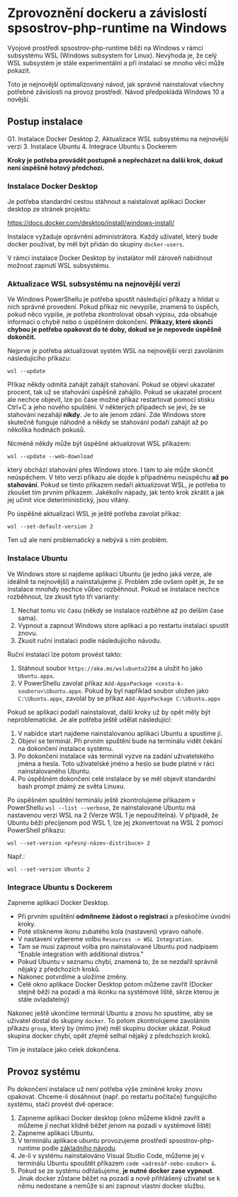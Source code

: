 # Zprovoznění dockeru a závislostí spsostrov-php-runtime na Windows

Výojové prostředí spsostrov-php-runtime běží na Windows v rámci subsystému WSL (Windows subsystem for Linux). Nevýhoda je, že celý WSL subsystém je stále experimentální a při instalaci se mnoho věcí může pokazit.

Toto je nejnovější optimalizovaný návod, jak správně nainstalovat všechny potřebné závislosti na provoz prostředí. Návod předpokládá Windows 10 a novější.

## Postup instalace

G1. Instalace Docker Desktop
2. Aktualizace WSL subsystému na nejnovější verzi
3. Instalace Ubuntu
4. Integrace Ubuntu s Dockerem

**Kroky je potřeba provádět postupně a nepřecházet na další krok, dokud není úspěšně hotový předchozí.**

### Instalace Docker Desktop

Je potřeba standardní cestou stáhnout a naistalovat aplikaci Docker desktop ze stránek projektu:

https://docs.docker.com/desktop/install/windows-install/

Instalace vyžaduje oprávnění administrátora. Každý uživatel, který bude docker používat, by měl být přidán do skupiny `docker-users`.

V rámci instalace Docker Desktop by instalátor měl zároveň nabídnout možnost zapnutí WSL subsystému.


### Aktualizace WSL subsystému na nejnovější verzi


Ve Windows PowerShellu je potřeba spustit následující příkazy a hlídat u nich správné provedení. Pokud příkaz nic nevypíše, znamená to úspěch, pokud něco vypíše, je potřeba zkontrolovat obsah výpisu, zda obsahuje informaci o chybě nebo o úspěšném dokončení. **Příkazy, které skončí chybou je potřeba opakovat do té doby, dokud se je nepovede úspěšně dokončit.**

Nejprve je potřeba aktualizovat systém WSL na nejnovější verzi zavoláním následujícího příkazu:

```
wsl --update
```

Příkaz někdy odmítá zahájit zahájit stahování. Pokud se objeví ukazatel procent, tak už se stahování úspěšně zahájilo. Pokud se ukazatel procent ale nechce objevit, lze po čase možné příkaz restartovat pomocí stisku Ctrl+C a jeho nového spuštění. V některých případech se jeví, že se stahování nezahájí **nikdy**. Je to ale jenom zdání. Zde Windows store skutečně funguje náhodně a někdy se stahování podaří zahájit až po několika hodinách pokusů.

Nicméně někdy může být úspěšné aktualizovat WSL příkazem:

```
wsl --update --web-download
```

který obchází stahování přes Windows store. I tam to ale může skončit neúspěchem. V této verzi příkazu ale dojde k případnému neúspěchu **až po stahování**. Pokud se tímto příkazem nedaří aktualizovat WSL, je potřeba to zkoušet tím prvním příkazem. Jakékoliv nápady, jak tento krok zkrátit a jak jej učinit více deteriministický, jsou vítány.

Po úspěšné aktualizaci WSL je ještě potřeba zavolat příkaz:

```
wsl --set-default-version 2
```

Ten už ale není problematický a nebývá s ním problém.

### Instalace Ubuntu

Ve Windows store si najdeme aplikaci Ubuntu (je jedno jaká verze, ale ideálně ta nejnovější) a nainstalujeme jí. Problém zde ovšem opět je, že se instalace mnohdy nechce vůbec rozběhnout. Pokud se instalace nechce rozběhnout, lze zkusit tyto tři varianty:

1. Nechat tomu víc času (někdy se instalace rozběhne až po delším čase sama).
2. Vypnout a zapnout Windows store aplikaci a po restartu instalaci spustit znovu.
3. Zkusit ruční instalaci podle následujícího návodu.

Ruční instalaci lze potom provést takto:

1. Stáhnout soubor `https://aka.ms/wslubuntu2204` a uložit ho jako `Ubuntu.appx`.
2. V PowerShellu zavolat příkaz `Add-AppxPackage <cesta-k-souboru>\Ubuntu.appx`. Pokud by byl například soubor uložen jako `C:\Ubuntu.appx`, zavolal by se příkaz `Add-AppxPackage C:\Ubuntu.appx`

Pokud se aplikaci podaří nainstalovat, další kroky už by opět měly být neproblematické. Je ale potřeba ještě udělat následující:

1. V nabídce start najdeme nainstalovanou aplikaci Ubuntu a spustíme jí.
2. Objeví se terminál. Při prvním spuštění bude na terminálu vidět čekání na dokončení instalace systému.
3. Po dokončení instalace vás terminál vyzve na zadání uživatelského jména a hesla. Toto uživatelské jméno a heslo se bude platné v ráci nainstalovaného Ubuntu.
4. Po úspěšném dokončení celé instalace by se měl objevit standardní bash prompt známý ze světa Linuxu.

Po úspěšném spuštění terminálu ještě zkontrolujeme příkazem v PowerShellu `wsl --list --verbose`, že nainstalované Ubuntu má nastavenou verzi WSL na 2 (Verze WSL 1 je nepoužitelná). V případě, že Ubuntu běží přecijenom pod WSL 1, lze jej zkonvertovat na WSL 2 pomocí PowerShell příkazu:

```
wsl --set-version <přesný-název-distribuce> 2
```

Např.:

```
wsl --set-version Ubuntu 2
```

### Integrace Ubuntu s Dockerem

Zapneme aplikaci Docker Desktop.

* Při prvním spuštění **odmítneme žádost o registraci** a přeskočíme úvodní kroky.
* Poté stiskneme ikonu zubatého kola (nastavení) vpravo nahoře.
* V nastavení vybereme volbu `Resources -> WSL Integration`.
* Tam se musí zapnout volba pro nainstalované Ubuntu pod nadpisem "Enable integration with additional distros."
* Pokud Ubuntu v seznamu chybí, znamená to, že se nezdařil správně nějaký z předchozích kroků.
* Nakonec potvrdíme a uložíme změny.
* Celé okno aplikace Docker Desktop potom můžeme zavřít (Docker stejně běží na pozadí a má ikonku na systémové liště, skrze kterou je stále ovladatelný)

Nakonec ještě ukončíme terminál Ubuntu a znovu ho spustíme, aby se uživatel dostal do skupiny `docker`. To potom zkontrolujeme zavoláním příkazu `group`, který by (mimo jiné) měl skupinu docker ukázat. Pokud skupina docker chybí, opět zřejmě selhal nějaký z předchozích kroků.

Tím je instalace jako celek dokončena.


## Provoz systému

Po dokončení instalace už není potřeba výše zmíněné kroky znovu opakovat. Chceme-li dosáhnout (např. po restartu počítače) fungujícího systému, stačí provést dvě operace:

1. Zapneme aplikaci Docker desktop (okno můžeme klidně zavřít a můžeme jí nechat klidně běžet jenom na pozadí v systémové liště)
2. Zapneme aplikaci Ubuntu.
3. V terminálu aplikace ubuntu provozujeme prostředí spsostrov-php-runtime podle [základního návodu](README.md).
4. Je-li v systému nainstalováno Visual Studio Code, můžeme jej v terminálu Ubuntu spouštět příkazem `code <adresář-nebo-soubor> &`.
5. Pokud se ze systému odhlašujeme, **je nutné docker zase vypnout**. Jinak docker zůstane běžet na pozadí a nově přihlášený uživatel se k němu nedostane a nemůže si ani zapnout vlastní docker službu.
